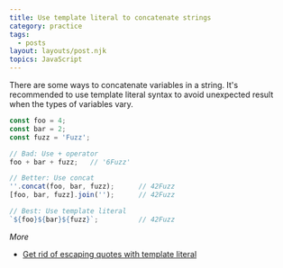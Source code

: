 ```yaml
---
title: Use template literal to concatenate strings
category: practice
tags:
  - posts
layout: layouts/post.njk
topics: JavaScript
---
```


There are some ways to concatenate variables in a string. It's recommended to use template literal syntax to avoid unexpected result when the types of variables vary.

```js
const foo = 4;
const bar = 2;
const fuzz = 'Fuzz';

// Bad: Use + operator
foo + bar + fuzz;   // '6Fuzz'

// Better: Use concat
''.concat(foo, bar, fuzz);      // 42Fuzz
[foo, bar, fuzz].join('');      // 42Fuzz

// Best: Use template literal
`${foo}${bar}${fuzz}`;          // 42Fuzz
```

_More_

* [Get rid of escaping quotes with template literal](/get-rid-of-escaping-quotes-with-template-literal.html)
